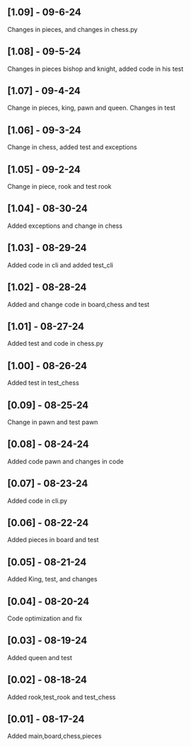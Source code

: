 ## [1.09] - 09-6-24
Changes in pieces, and changes in chess.py

## [1.08] - 09-5-24
Changes in pieces bishop and knight, added code in his test

## [1.07] - 09-4-24
Change in pieces, king, pawn and queen. Changes in test

## [1.06] - 09-3-24
Change in chess, added test and exceptions

## [1.05] - 09-2-24
Change in piece, rook and test rook

## [1.04] - 08-30-24
Added exceptions and change in chess

## [1.03] - 08-29-24
Added code in cli and added test_cli

## [1.02] - 08-28-24
Added and change code in board,chess and test

## [1.01] - 08-27-24
Added test and code in chess.py

## [1.00] - 08-26-24
Added test in test_chess

## [0.09] - 08-25-24
Change in pawn and test pawn

## [0.08] - 08-24-24
Added code pawn and changes in code

## [0.07] - 08-23-24
Added code in cli.py

## [0.06] - 08-22-24
Added pieces in board and test 

## [0.05] - 08-21-24
Added King, test, and changes 

## [0.04] - 08-20-24
Code optimization and fix

## [0.03] - 08-19-24
Added queen and test

## [0.02] - 08-18-24
Added rook,test_rook and test_chess 

## [0.01] - 08-17-24
Added main,board,chess,pieces 